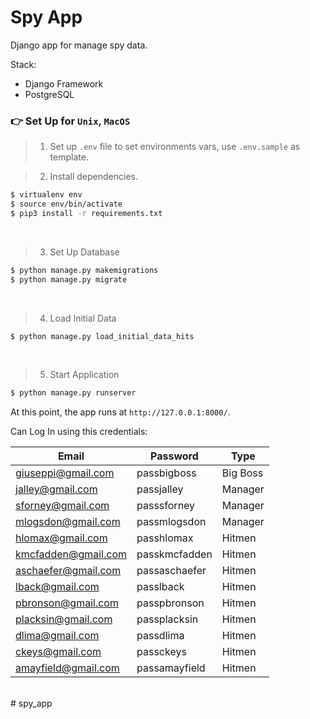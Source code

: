 # Spy App

Django app for manage spy data.

Stack:

- Django Framework
- PostgreSQL


### 👉 Set Up for `Unix`, `MacOS`

> 1. Set up `.env` file to set environments vars, use `.env.sample` as template.

> 2. Install dependencies.  

```bash
$ virtualenv env
$ source env/bin/activate
$ pip3 install -r requirements.txt
```

<br />

> 3. Set Up Database

```bash
$ python manage.py makemigrations
$ python manage.py migrate
```

<br />

> 4. Load Initial Data

```bash
$ python manage.py load_initial_data_hits
```
<br />

> 5. Start Application

```bash
$ python manage.py runserver
```

At this point, the app runs at `http://127.0.0.1:8000/`.

Can Log In using this credentials:

| Email | Password | Type     |
|------|----------|----------|
|    giuseppi@gmail.com  |     passbigboss     | Big Boss |
|   jalley@gmail.com   |      passjalley    | Manager  |
|   sforney@gmail.com   |     passsforney     | Manager  |
|   mlogsdon@gmail.com   |     passmlogsdon     | Manager  |
|   hlomax@gmail.com   |     passhlomax     | Hitmen   |
|   kmcfadden@gmail.com   |     passkmcfadden     | Hitmen   |
|   aschaefer@gmail.com   |     passaschaefer     |    Hitmen      |
|   lback@gmail.com   |    passlback      |     Hitmen     |
|  pbronson@gmail.com    |      passpbronson    |    Hitmen      |
|   placksin@gmail.com   |     passplacksin     |    Hitmen      |
|   dlima@gmail.com   |     passdlima     |     Hitmen     |
|   ckeys@gmail.com   |     passckeys     |    Hitmen      |
|   amayfield@gmail.com   |     passamayfield     |    Hitmen      |


<br />
# spy_app
